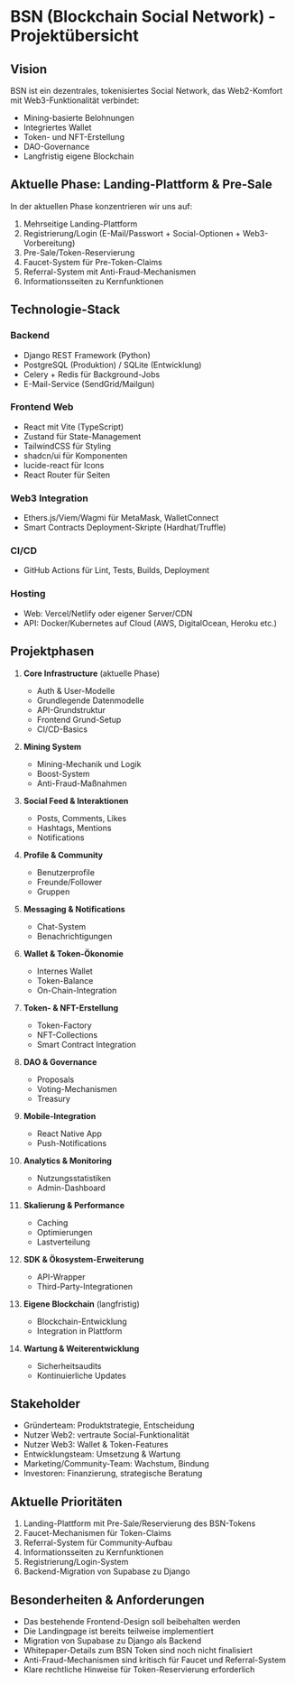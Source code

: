 # BSN (Blockchain Social Network) - Projektübersicht

## Vision

BSN ist ein dezentrales, tokenisiertes Social Network, das Web2-Komfort mit Web3-Funktionalität verbindet:
- Mining-basierte Belohnungen
- Integriertes Wallet
- Token- und NFT-Erstellung
- DAO-Governance
- Langfristig eigene Blockchain

## Aktuelle Phase: Landing-Plattform & Pre-Sale

In der aktuellen Phase konzentrieren wir uns auf:
1. Mehrseitige Landing-Plattform
2. Registrierung/Login (E-Mail/Passwort + Social-Optionen + Web3-Vorbereitung)
3. Pre-Sale/Token-Reservierung
4. Faucet-System für Pre-Token-Claims
5. Referral-System mit Anti-Fraud-Mechanismen
6. Informationsseiten zu Kernfunktionen

## Technologie-Stack

### Backend
- Django REST Framework (Python)
- PostgreSQL (Produktion) / SQLite (Entwicklung)
- Celery + Redis für Background-Jobs
- E-Mail-Service (SendGrid/Mailgun)

### Frontend Web
- React mit Vite (TypeScript)
- Zustand für State-Management
- TailwindCSS für Styling
- shadcn/ui für Komponenten
- lucide-react für Icons
- React Router für Seiten

### Web3 Integration
- Ethers.js/Viem/Wagmi für MetaMask, WalletConnect
- Smart Contracts Deployment-Skripte (Hardhat/Truffle)

### CI/CD
- GitHub Actions für Lint, Tests, Builds, Deployment

### Hosting
- Web: Vercel/Netlify oder eigener Server/CDN
- API: Docker/Kubernetes auf Cloud (AWS, DigitalOcean, Heroku etc.)

## Projektphasen

1. **Core Infrastructure** (aktuelle Phase)
   - Auth & User-Modelle
   - Grundlegende Datenmodelle
   - API-Grundstruktur
   - Frontend Grund-Setup
   - CI/CD-Basics

2. **Mining System**
   - Mining-Mechanik und Logik
   - Boost-System
   - Anti-Fraud-Maßnahmen

3. **Social Feed & Interaktionen**
   - Posts, Comments, Likes
   - Hashtags, Mentions
   - Notifications

4. **Profile & Community**
   - Benutzerprofile
   - Freunde/Follower
   - Gruppen

5. **Messaging & Notifications**
   - Chat-System
   - Benachrichtigungen

6. **Wallet & Token-Ökonomie**
   - Internes Wallet
   - Token-Balance
   - On-Chain-Integration

7. **Token- & NFT-Erstellung**
   - Token-Factory
   - NFT-Collections
   - Smart Contract Integration

8. **DAO & Governance**
   - Proposals
   - Voting-Mechanismen
   - Treasury

9. **Mobile-Integration**
   - React Native App
   - Push-Notifications

10. **Analytics & Monitoring**
    - Nutzungsstatistiken
    - Admin-Dashboard

11. **Skalierung & Performance**
    - Caching
    - Optimierungen
    - Lastverteilung

12. **SDK & Ökosystem-Erweiterung**
    - API-Wrapper
    - Third-Party-Integrationen

13. **Eigene Blockchain** (langfristig)
    - Blockchain-Entwicklung
    - Integration in Plattform

14. **Wartung & Weiterentwicklung**
    - Sicherheitsaudits
    - Kontinuierliche Updates

## Stakeholder

- Gründerteam: Produktstrategie, Entscheidung
- Nutzer Web2: vertraute Social-Funktionalität
- Nutzer Web3: Wallet & Token-Features
- Entwicklungsteam: Umsetzung & Wartung
- Marketing/Community-Team: Wachstum, Bindung
- Investoren: Finanzierung, strategische Beratung

## Aktuelle Prioritäten

1. Landing-Plattform mit Pre-Sale/Reservierung des BSN-Tokens
2. Faucet-Mechanismen für Token-Claims
3. Referral-System für Community-Aufbau
4. Informationsseiten zu Kernfunktionen
5. Registrierung/Login-System
6. Backend-Migration von Supabase zu Django

## Besonderheiten & Anforderungen

- Das bestehende Frontend-Design soll beibehalten werden
- Die Landingpage ist bereits teilweise implementiert
- Migration von Supabase zu Django als Backend
- Whitepaper-Details zum BSN Token sind noch nicht finalisiert
- Anti-Fraud-Mechanismen sind kritisch für Faucet und Referral-System
- Klare rechtliche Hinweise für Token-Reservierung erforderlich
